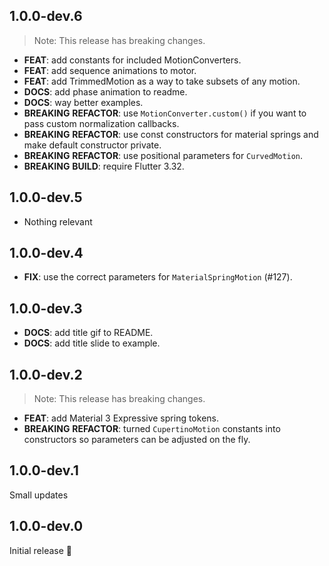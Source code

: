 ## 1.0.0-dev.6

> Note: This release has breaking changes.

 - **FEAT**: add constants for included MotionConverters.
 - **FEAT**: add sequence animations to motor.
 - **FEAT**: add TrimmedMotion as a way to take subsets of any motion.
 - **DOCS**: add phase animation to readme.
 - **DOCS**: way better examples.
 - **BREAKING** **REFACTOR**: use `MotionConverter.custom()` if you want to pass custom normalization callbacks.
 - **BREAKING** **REFACTOR**: use const constructors for material springs and make default constructor private.
 - **BREAKING** **REFACTOR**: use positional parameters for `CurvedMotion`.
 - **BREAKING** **BUILD**: require Flutter 3.32.

## 1.0.0-dev.5
 - Nothing relevant

## 1.0.0-dev.4

 - **FIX**: use the correct parameters for `MaterialSpringMotion` (#127).

## 1.0.0-dev.3

 - **DOCS**: add title gif to README.
 - **DOCS**: add title slide to example.

## 1.0.0-dev.2

> Note: This release has breaking changes.

 - **FEAT**: add Material 3 Expressive spring tokens.
 - **BREAKING** **REFACTOR**: turned `CupertinoMotion` constants into constructors so parameters can be adjusted on the fly.

## 1.0.0-dev.1

Small updates


## 1.0.0-dev.0

Initial release 🥂